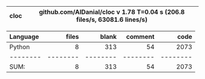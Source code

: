 cloc|github.com/AlDanial/cloc v 1.78  T=0.04 s (206.8 files/s, 63081.6 lines/s)
--- | ---

Language|files|blank|comment|code
:-------|-------:|-------:|-------:|-------:
Python|8|313|54|2073
--------|--------|--------|--------|--------
SUM:|8|313|54|2073

